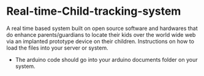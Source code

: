 # Real-time-Child-tracking-system
A real time based system built on  open source software and hardwares that do enhance parents/guardians to locate their kids over the world wide web via an implanted prototype device on their children.
Instructions on how to load the files into your server or system.
-  The arduino code should go into your arduino documents folder on your system.
